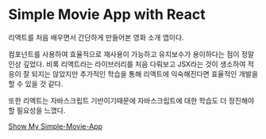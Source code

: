 # Simple Movie App with React

리액트를 처음 배우면서 간단하게 만들어본 영화 소개 앱이다.

컴포넌트를 사용하여 효율적으로 재사용이 가능하고 유지보수가 용이하다는 점이 정말 인상 깊었다. 비록 리액트라는 라이브러리를 처음 다뤄보고  JSX라는 것이  생소하여 적응이 잘 되지는 않았지만 추가적인 학습을 통해 리액트에 익숙해진다면 효율적인 개발을 할 수 있을 것 같다.

또한 리액트는 자바스크립트 기반이기때문에 자바스크립트에 대한 학습도 더 정진해야할 필요성을 느꼈다.

[Show My Simple-Movie-App](https://min-s9709.github.io/simple-movie-app/)

